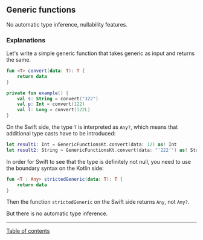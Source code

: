 ## Generic functions

No automatic type inference, nullability features.

### Explanations

Let's write a simple generic function that takes generic as input and returns the same.

```kotlin
fun <T> convert(data: T): T {  
    return data  
}

private fun example() {
    val s: String = convert("322")
    val p: Int = convert(122)
    val l: Long = convert(122L)
}
```

On the Swift side, the type `T` is interpreted as `Any?`, which means that additional type casts have to be introduced:

```swift
let result1: Int = GenericFunctionsKt.convert(data: 12) as! Int
let result2: String = GenericFunctionsKt.convert(data: "'222'") as! String
```

In order for Swift to see that the type is definitely not null, you need to use the boundary syntax on the Kotlin side:

```kotlin
fun <T : Any> strictedGeneric(data: T): T {  
    return data  
}
```

Then the function `strictedGeneric` on the Swift side returns `Any`, not `Any?`.

But there is no automatic type inference.

---
[Table of contents](/README.md)